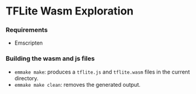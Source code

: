 # TFLite Wasm Exploration

### Requirements

- Emscripten

### Building the wasm and js files

- `emmake make`: produces a `tflite.js` and `tflite.wasm` files in the current directory.
- `emmake make clean`: removes the generated output.
